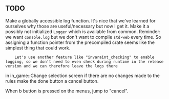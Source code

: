 ## TODO

Make a globally accessible log function. It's nice that we've learned for ourselves why those are useful/necessary but now I get it.
    Make it a possibly not initialized `Logger` which is available from common.
        Reminder: we want `console.log` but we don't want to compile `std-web` every time. So assigning a function pointer from the precompiled crate seems like the simplest thing that could work.
        
        Let's use another feature like "invaraint_checking" to enable logging, so we don't need to even check during runtime in the release version and we can therefore leave the logs there

in in_game::Change selection screen if there are no changes made to the rules make the done button a cancel button.

When b button is pressed on the menus, jump to "cancel".
